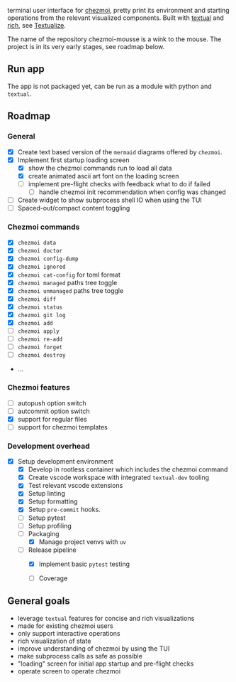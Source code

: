 terminal user interface for [chezmoi](https://github.com/twpayne/chezmoi), pretty print its environment and starting operations from the relevant visualized components. Built with [textual](https://github.com/Textualize/textual) and [rich](https://github.com/Textualize/rich), see [Textualize](https://www.textualize.io/).

The name of the repository chezmoi-mousse is a wink to the mouse.
The project is in its very early stages, see roadmap below.

## Run app

The app is not packaged yet, can be run as a module with python and `textual`.

## Roadmap

### General
- [x] Create text based version of the `mermaid` diagrams offered by `chezmoi`.
- [x] Implement first startup loading screen
  - [x] show the chezmoi commands run to load all data
  - [x] create animated ascii art font on the loading screen
  - [ ] implement pre-flight checks with feedback what to do if failed
    - [ ] handle chezmoi init recommendation when config was changed
- [ ] Create widget to show subprocess shell IO when using the TUI
- [ ] Spaced-out/compact content toggling

### Chezmoi commands

- [x] `chezmoi data`
- [x] `chezmoi doctor`
- [x] `chezmoi config-dump`
- [x] `chezmoi ignored`
- [x] `chezmoi cat-config` for toml format
- [x] `chezmoi managed` paths tree toggle
- [x] `chezmoi unmanaged` paths tree toggle
- [x] `chezmoi diff`
- [x] `chezmoi status`
- [x] `chezmoi git log`
- [x] `chezmoi add`
- [ ] `chezmoi apply`
- [ ] `chezmoi re-add`
- [ ] `chezmoi forget`
- [ ] `chezmoi destroy`
- ...

### Chezmoi features

- [ ] autopush option switch
- [ ] autcommit option switch
- [x] support for regular files
- [ ] support for chezmoi templates

### Development overhead

- [x] Setup development environment
  - [x] Develop in rootless container which includes the chezmoi command
  - [x] Create vscode workspace with integrated `textual-dev` tooling
  - [x] Test relevant vscode extensions
  - [x] Setup linting
  - [x] Setup formatting
  - [x] Setup `pre-commit` hooks.
  - [ ] Setup pytest
  - [ ] Setup profiling
  - [ ] Packaging
    - [x] Manage project venvs with `uv`
  - [ ] Release pipeline
    - [x] Implement basic `pytest` testing
    - [ ] Coverage


## General goals

- leverage `textual` features for concise and rich visualizations
- made for existing chezmoi users
- only support interactive operations
- rich visualization of state
- improve understanding of chezmoi by using the TUI
- make subprocess calls as safe as possible
- "loading" screen for initial app startup and pre-flight checks
- operate screen to operate chezmoi
